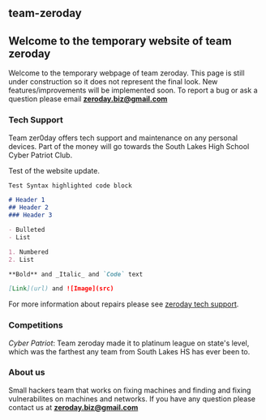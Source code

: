 ## team-zeroday
## Welcome to the temporary website of team zeroday

Welcome to the temporary webpage of team zeroday. This page is still under construction so it does not represent the final look. New features/improvements will be implemented soon. To report a bug or ask a question please email **zeroday.biz@gmail.com**

### Tech Support

Team zer0day offers tech support and maintenance on any personal devices. Part of the money will go towards the South Lakes High School Cyber Patriot Club.


Test of the website update. 

```markdown
Test Syntax highlighted code block

# Header 1
## Header 2
### Header 3

- Bulleted
- List

1. Numbered
2. List

**Bold** and _Italic_ and `Code` text

[Link](url) and ![Image](src)
```

For more information about repairs please see [zeroday tech support](https://vladi443.github.io/team-zeroday/about).

### Competitions

_Cyber Patriot_: Team zeroday made it to platinum league on state's level, which was the farthest any team from South Lakes HS has ever been to.

### About us

Small hackers team that works on fixing machines and finding and fixing vulnerabilites on machines and networks. If you have any question please contact us at **zeroday.biz@gmail.com**
